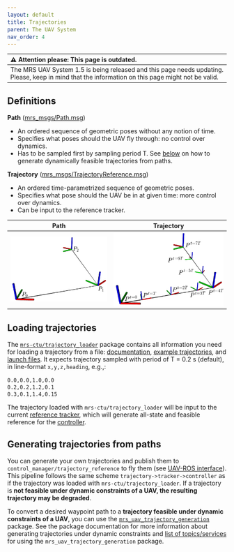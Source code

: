 ```yaml
---
layout: default
title: Trajectories
parent: The UAV System
nav_order: 4
---
```


| :warning: **Attention please: This page is outdated.**                                                                                            |
| :---                                                                                                                                              |
| The MRS UAV System 1.5 is being released and this page needs updating. Please, keep in mind that the information on this page might not be valid. |

## Definitions
**Path** ([mrs_msgs/Path.msg](https://ctu-mrs.github.io/mrs_msgs/msg/Path.html))

- An ordered sequence of geometric poses without any notion of time.
- Specifies what poses should the UAV fly through: no control over dynamics.
- Has to be sampled first by sampling period T. See [below](https://ctu-mrs.github.io/docs/system/trajectories.html#generating-trajectories-from-paths) on how to generate dynamically feasible trajectories from paths.

**Trajectory** ([mrs_msgs/TrajectoryReference.msg](https://ctu-mrs.github.io/mrs_msgs/msg/TrajectoryReference.html))

- An ordered time-parametrized sequence of geometric poses.
- Specifies what pose should the UAV be in at given time: more control over dynamics.
- Can be input to the reference tracker.

| Path                           | Trajectory                           |
|--------------------------------|--------------------------------------|
| ![](fig/trajectories/path.png) | ![](fig/trajectories/trajectory.png) |

## Loading trajectories

The [`mrs-ctu/trajectory_loader`](https://github.com/ctu-mrs/trajectory_loader) package contains all information you need for loading a trajectory from a file: [documentation](https://github.com/ctu-mrs/trajectory_loader), [example trajectories](https://github.com/ctu-mrs/trajectory_loader/tree/master/sample_trajectories), and [launch files](https://github.com/ctu-mrs/trajectory_loader/tree/master/launch).
It expects trajectory sampled with period of T = 0.2 s (default), in line-format `x,y,z,heading`, e.g.,:
```
0.0,0.0,1.0,0.0
0.2,0.2,1.2,0.1
0.3,0.1,1.4,0.15
```
The trajectory loaded with `mrs-ctu/trajectory_loader` will be input to the current [reference tracker](https://ctu-mrs.github.io/docs/software/uav_core/mrs_uav_trackers/), which will generate all-state and feasible reference for the [controller](https://ctu-mrs.github.io/docs/software/uav_core/mrs_uav_controllers/).

## Generating trajectories from paths

You can generate your own trajectories and publish them to `control_manager/trajectory_reference` to fly them (see [UAV-ROS interface](https://ctu-mrs.github.io/docs/system/uav_ros_interface.html#selected-services-for-program-to-machine-interaction)).
This pipeline follows the same scheme `trajectory->tracker->controller` as if the trajectory was loaded with `mrs-ctu/trajectory_loader`.
If a trajectory is **not feasible under dynamic constraints of a UAV, the resulting trajectory may be degraded**.

To convert a desired waypoint path to a **trajectory feasible under dynamic constraints of a UAV**, you can use the [`mrs_uav_trajectory_generation`](https://github.com/ctu-mrs/mrs_uav_trajectory_generation) package.
See the package documentation for more information about generating trajectories under dynamic constraints and [list of topics/services](https://ctu-mrs.github.io/docs/system/uav_ros_interface.html#trajectory-generation) for using the `mrs_uav_trajectory_generation` package.

